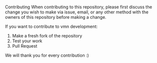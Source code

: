 Contributing
When contributing to this repository, please first discuss the change you wish to make via issue, email, 
or any other method with the owners of this repository before making a change.

If you want to contribute to vmn development:
1. Make a fresh fork of the repository
2. Test your work
3. Pull Request

We will thank you for every contribution :)
